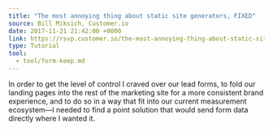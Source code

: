 ```yaml
---
title: "The most annoying thing about static site generators, FIXED"
source: Bill Miksich, Customer.io
date: 2017-11-21 21:42:00 +0000
link: https://rsvp.customer.io/the-most-annoying-thing-about-static-site-generators-fixed-d05dd974c0e3
type: Tutorial
tool:
  - tool/form-keep.md
---
```

In order to get the level of control I craved over our lead forms, to fold our landing pages into the rest of the marketing site for a more consistent brand experience, and to do so in a way that fit into our current measurement ecosystem—I needed to find a point solution that would send form data directly where I wanted it.
